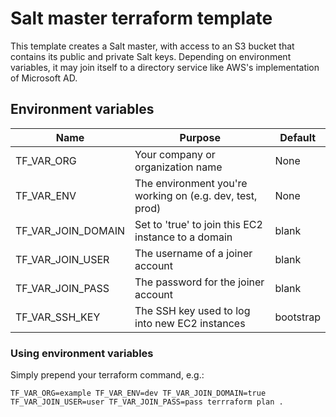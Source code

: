 # Salt master terraform template

This template creates a Salt master, with access to an S3 bucket that contains its
public and private Salt keys.  Depending on environment variables, it may join itself
to a directory service like AWS's implementation of Microsoft AD.

## Environment variables

| Name               | Purpose                                                  | Default   |
|--------------------|----------------------------------------------------------|-----------|
| TF_VAR_ORG         | Your company or organization name                        | None      |
| TF_VAR_ENV         | The environment you're working on (e.g. dev, test, prod) | None      |
| TF_VAR_JOIN_DOMAIN | Set to 'true' to join this EC2 instance to a domain      | blank     |
| TF_VAR_JOIN_USER   | The username of a joiner account                         | blank     |
| TF_VAR_JOIN_PASS   | The password for the joiner account                      | blank     |
| TF_VAR_SSH_KEY     | The SSH key used to log into new EC2 instances           | bootstrap |

### Using environment variables

Simply prepend your terraform command, e.g.:

```
TF_VAR_ORG=example TF_VAR_ENV=dev TF_VAR_JOIN_DOMAIN=true TF_VAR_JOIN_USER=user TF_VAR_JOIN_PASS=pass terrraform plan . 
```
